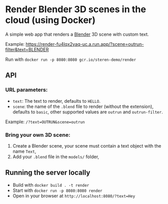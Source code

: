 # Render Blender 3D scenes in the cloud (using Docker)

A simple web app that renders a [Blender](http://www.blender.org/) 3D scene with custom text.

Example: https://render-fu4lqx2yaq-uc.a.run.app/?scene=outrun-filter&text=BLENDER

Run with `docker run -p 8080:8080 gcr.io/steren-demo/render`

## API

### URL parameters:

* `text`: The text to render, defaults to `HELLO`.
* `scene`: the name of the `.blend` file to render (without the extension), defaults to `basic`, other supported values are `outrun` and `outrun-filter`.

Example: `/?text=OUTRUN&scene=outrun`

### Bring your own 3D scene:

1. Create a Blender scene, your scene must contain a text object with the name `Text`,
2. Add your `.blend` file in the `models/` folder,

## Running the server locally

* Build with `docker build . -t render`
* Start with `docker run -p 8080:8080 render`
* Open in your browser at `http://localhost:8080/?text=Hey`
